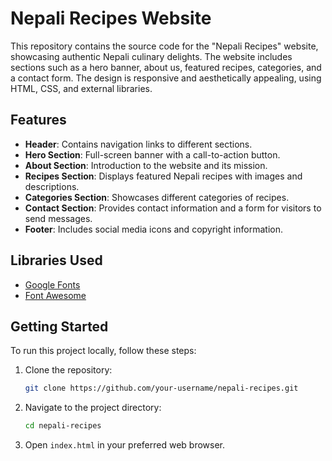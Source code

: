 # Nepali Recipes Website

This repository contains the source code for the "Nepali Recipes" website, showcasing authentic Nepali culinary delights. The website includes sections such as a hero banner, about us, featured recipes, categories, and a contact form. The design is responsive and aesthetically appealing, using HTML, CSS, and external libraries.

## Features

- **Header**: Contains navigation links to different sections.
- **Hero Section**: Full-screen banner with a call-to-action button.
- **About Section**: Introduction to the website and its mission.
- **Recipes Section**: Displays featured Nepali recipes with images and descriptions.
- **Categories Section**: Showcases different categories of recipes.
- **Contact Section**: Provides contact information and a form for visitors to send messages.
- **Footer**: Includes social media icons and copyright information.

## Libraries Used

- [Google Fonts](https://fonts.googleapis.com/css2?family=Josefin+Sans)
- [Font Awesome](https://cdnjs.cloudflare.com/ajax/libs/font-awesome/6.4.0/css/all.min.css)

## Getting Started

To run this project locally, follow these steps:

1. Clone the repository:
   ```bash
   git clone https://github.com/your-username/nepali-recipes.git
2. Navigate to the project directory:
   ```bash
   cd nepali-recipes  
3. Open `index.html` in your preferred web browser.


